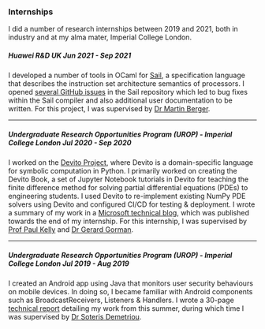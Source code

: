 ### Internships

I did a number of research internships between 2019 and 2021, both in industry and at my alma mater, Imperial College London.

##### Huawei R&D UK <span class="date-range">Jun 2021 - Sep 2021</span>

I developed a number of tools in OCaml for [Sail](https://github.com/rems-project/sail), a specification language that describes the instruction set architecture semantics of processors. I opened [several GitHub issues](https://github.com/rems-project/sail/issues?q=is%3Aissue+author%3Arbanerjee20+is%3Aclosed+) in the Sail repository which led to bug fixes within the Sail compiler and also additional user documentation to be written. For this project, I was supervised by [Dr Martin Berger](https://users.sussex.ac.uk/~mfb21/).

<hr/>

##### Undergraduate Research Opportunities Program (UROP) - Imperial College London <span class="date-range">Jul 2020 - Sep 2020</span>

I worked on the [Devito Project](http://devitoproject.org), where Devito is a domain-specific language for symbolic computation in Python. I primarily worked on creating the Devito Book, a set of Jupyter Notebook tutorials in Devito for teaching the finite difference method for solving partial differential equations (PDEs) to engineering students. I used Devito to re-implement existing NumPy PDE solvers using Devito and configured CI/CD for testing & deployment. I wrote a summary of my work in a [Microsoft technical blog](https://techcommunity.microsoft.com/t5/educator-developer-blog/devito-book-summer-project-with-imperial-college-london/ba-p/1655272), which was published towards the end of my internship. For this internship, I was supervised by [Prof Paul Kelly](https://www.doc.ic.ac.uk/~phjk/) and [Dr Gerard Gorman](https://www.imperial.ac.uk/people/g.gorman).

<hr/>

##### Undergraduate Research Opportunities Program (UROP) - Imperial College London <span class="date-range">Jul 2019 - Aug 2019</span>

I created an Android app using Java that monitors user security behaviours on mobile devices. In doing so, I became familiar with Android components such as BroadcastReceivers, Listeners & Handlers. I wrote a 30-page [technical report](/assets/urop_technical_report_2019.pdf) detailing my work from this summer, during which time I was supervised by [Dr Soteris Demetriou](https://soteris.github.io/).
<!-- - Co-authored a related paper, introducing the Smartphone Security Behavioral Scale (SSBS) -->
